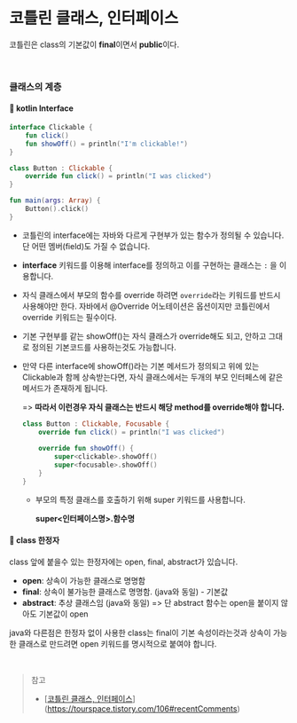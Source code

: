 # 코틀린 클래스, 인터페이스

코틀린은 class의 기본값이 **final**이면서 **public**이다.

 <br>

### 클래스의 계층

#### 📌 kotlin Interface 

```kotlin
interface Clickable { 
    fun click() 
    fun showOff() = println("I'm clickable!")
}

class Button : Clickable { 
    override fun click() = println("I was clicked") 
} 

fun main(args: Array) { 
    Button().click() 
}
```

+ 코틀린의 interface에는 자바와 다르게 구현부가 있는 함수가 정의될 수 있습니다. 단 어떤 멤버(field)도 가질 수 없습니다.
+ **interface** 키워드를 이용해 interface를 정의하고 이를 구현하는 클래스는 `:` 을 이용합니다. 
+ 자식 클래스에서 부모의 함수를 override 하려면 `override`라는 키워드를 반드시 사용해야만 한다.   자바에서 @Override 어노테이션은 옵션이지만 코틀린에서 override 키워드는 필수이다. 
+ 기본 구현부를 같는 showOff()는 자식 클래스가 override해도 되고, 안하고 그대로 정의된 기본코드를 사용하는것도 가능합니다.

+ 만약 다른 interface에 showOff()라는 기본 메서드가 정의되고 위에 있는 Clickable과 함께 상속받는다면, 자식 클래스에서는 두개의 부모 인터페스에 같은 메서드가 존재하게 됩니다.

  => **따라서 이런경우 자식 클래스는 반드시 해당 method를 override해야 합니다.**

  ```kotlin
  class Button : Clickable, Focusable { 
      override fun click() = println("I was clicked") 
      
      override fun showOff() { 
          super<clickable>.showOff() 
          super<focusable>.showOff() 
      } 
  }
  ```

  + 부모의 특정 클래스를 호출하기 위해 super 키워드를 사용합니다.

    **super<인터페이스명>.함수명**



#### 📌 class 한정자

class 앞에 붙을수 있는 한정자에는 open, final, abstract가 있습니다.

- **open**: 상속이 가능한 클래스로 명명함
- **final**: 상속이 불가능한 클래스로 명명함. (java와 동일) - 기본값
- **abstract**: 추상 클래스임 (java와 동일) => 단 abstract 함수는 open을 붙이지 않아도 기본값이 open

java와 다른점은 한정자 없이 사용한 class는 final이 기본 속성이라는것과 상속이 가능한 클래스로 만드려면 open 키워드를 명시적으로 붙여야 합니다.

<br>

> 참고
>
> + [[코틀린 클래스, 인터페이스](https://tourspace.tistory.com/106)](https://tourspace.tistory.com/106#recentComments)

